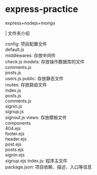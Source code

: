 # express-practice
express+nodejs+mongo

| 文件夹介绍

  config: 项目配置文件<br/>
    default.js    
  middlewares: 存放中间件<br/>
    check.js 
  models: 存放操作数据库的文件<br/>
    comments.js    
    posts.js    
    users.js
  public: 存放静态文件<br/>
  routes: 存放路由文件<br/>
    index.js    
    posts.js    
    comments.js    
    signin.js    
    signup.js    
    signout.js
  views: 存放模板文件<br/>
    components    
    404.ejs    
    footer.ejs    
    header.ejs    
    post.ejs    
    posts.ejs    
    signin.ejs    
    signup.ejs
  index.js: 程序主文件<br/>
  package.json: 项目依赖、描述、入口等信息
